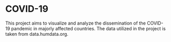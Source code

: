 # COVID-19
This project aims to visualize and analyze the dissemination of the COVID-19 pandemic in majorly affected countries. The data utilized in the project is taken from data.humdata.org.
